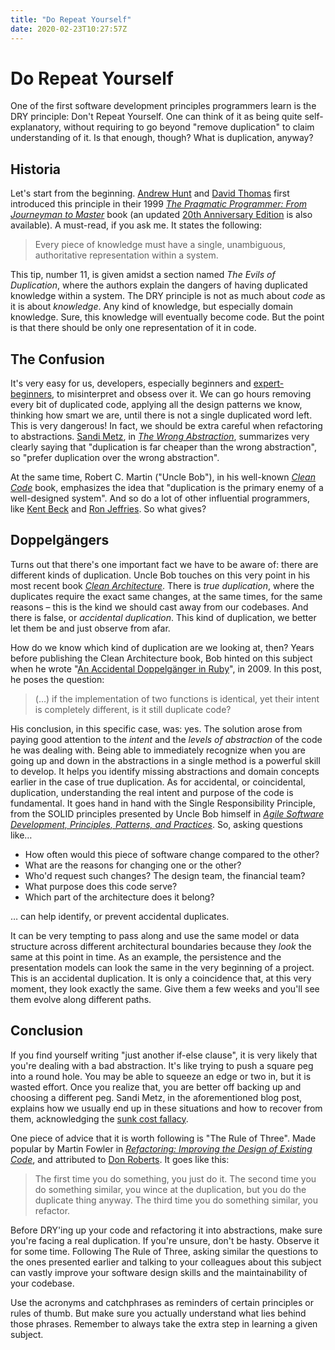 ```yaml
---
title: "Do Repeat Yourself"
date: 2020-02-23T10:27:57Z
---
```


# Do Repeat Yourself

One of the first software development principles programmers learn is the DRY principle: Don't Repeat Yourself. One can think of it as being quite self-explanatory, without requiring to go beyond "remove duplication" to claim understanding of it. Is that enough, though? What is duplication, anyway?

## Historia

Let's start from the beginning. [Andrew Hunt](https://twitter.com/pragmaticandy) and [David Thomas](https://twitter.com/pragdave) first introduced this principle in their 1999 [_The Pragmatic Programmer: From Journeyman to Master_](https://pragprog.com/book/tpp/the-pragmatic-programmer) book (an updated [20th Anniversary Edition](https://pragprog.com/titles/tpp20) is also available). A must-read, if you ask me. It states the following:

> Every piece of knowledge must have a single, unambiguous, authoritative representation within a system.

This tip, number 11, is given amidst a section named _The Evils of Duplication_, where the authors explain the dangers of having duplicated knowledge within a system. The DRY principle is not as much about _code_ as it is about _knowledge_. Any kind of knowledge, but especially domain knowledge. Sure, this knowledge will eventually become code. But the point is that there should be only one representation of it in code.

## The Confusion

It's very easy for us, developers, especially beginners and [expert-beginners](https://daedtech.com/how-developers-stop-learning-rise-of-the-expert-beginner/), to misinterpret and obsess over it. We can go hours removing every bit of duplicated code, applying all the design patterns we know, thinking how smart we are, until there is not a single duplicated word left. This is very dangerous! In fact, we should be extra careful when refactoring to abstractions. [Sandi Metz](https://www.sandimetz.com/), in [_The Wrong Abstraction_](https://www.sandimetz.com/blog/2016/1/20/the-wrong-abstraction), summarizes very clearly saying that "duplication is far cheaper than the wrong abstraction", so "prefer duplication over the wrong abstraction".

At the same time, Robert C. Martin ("Uncle Bob"), in his well-known [_Clean Code_](https://www.amazon.com/Clean-Code-Handbook-Software-Craftsmanship/dp/0132350882) book, emphasizes the idea that "duplication is the primary enemy of a well-designed system". And so do a lot of other influential programmers, like [Kent Beck](https://twitter.com/KentBeck) and [Ron Jeffries](https://twitter.com/RonJeffries). So what gives?

## Doppelgängers

Turns out that there's one important fact we have to be aware of: there are different kinds of duplication. Uncle Bob touches on this very point in his most recent book [_Clean Architecture_](https://www.amazon.com/Clean-Architecture-Craftsmans-Software-Structure/dp/0134494164). There is _true duplication_, where the duplicates require the exact same changes, at the same times, for the same reasons – this is the kind we should cast away from our codebases. And there is false, or _accidental duplication_. This kind of duplication, we better let them be and just observe from afar.

How do we know which kind of duplication are we looking at, then? Years before publishing the Clean Architecture book, Bob hinted on this subject when he wrote "[An Accidental Doppelgänger in Ruby](http://www.informit.com/articles/article.aspx?p=1313447)", in 2009. In this post, he poses the question:

> (…) if the implementation of two functions is identical, yet their intent is completely different, is it still duplicate code?

His conclusion, in this specific case, was: yes. The solution arose from paying good attention to the _intent_ and the _levels of abstraction_ of the code he was dealing with. Being able to immediately recognize when you are going up and down in the abstractions in a single method is a powerful skill to develop. It helps you identify missing abstractions and domain concepts earlier in the case of true duplication. As for accidental, or coincidental, duplication, understanding the real intent and purpose of the code is fundamental. It goes hand in hand with the Single Responsibility Principle, from the SOLID principles presented by Uncle Bob himself in [_Agile Software Development, Principles, Patterns, and Practices_](https://www.amazon.com/Software-Development-Principles-Patterns-Practices/dp/0135974445/). So, asking questions like…

- How often would this piece of software change compared to the other?
- What are the reasons for changing one or the other?
- Who'd request such changes? The design team, the financial team?
- What purpose does this code serve?
- Which part of the architecture does it belong?

… can help identify, or prevent accidental duplicates.

It can be very tempting to pass along and use the same model or data structure across different architectural boundaries because they _look_ the same at this point in time. As an example, the persistence and the presentation models can look the same in the very beginning of a project. This is an accidental duplication. It is only a coincidence that, at this very moment, they look exactly the same. Give them a few weeks and you'll see them evolve along different paths.

## Conclusion

If you find yourself writing "just another if-else clause", it is very likely that you're dealing with a bad abstraction. It's like trying to push a square peg into a round hole. You may be able to squeeze an edge or two in, but it is wasted effort. Once you realize that, you are better off backing up and choosing a different peg. Sandi Metz, in the aforementioned blog post, explains how we usually end up in these situations and how to recover from them, acknowledging the [sunk cost fallacy](https://en.wikipedia.org/wiki/Sunk_cost#Loss_aversion_and_the_sunk_cost_fallacy).

One piece of advice that it is worth following is "The Rule of Three". Made popular by Martin Fowler in [_Refactoring: Improving the Design of Existing Code_](https://www.amazon.com/Refactoring-Improving-Design-Existing-Code/dp/0201485672), and attributed to [Don Roberts](https://www.evansville.edu/majors/eecs/biodr47.cfm). It goes like this:

> The first time you do something, you just do it. The second time you do something similar, you wince at the duplication, but you do the duplicate thing anyway. The third time you do something similar, you refactor.

Before DRY'ing up your code and refactoring it into abstractions, make sure you're facing a real duplication. If you're unsure, don't be hasty. Observe it for some time. Following The Rule of Three, asking similar the questions to the ones presented earlier and talking to your colleagues about this subject can vastly improve your software design skills and the maintainability of your codebase.

Use the acronyms and catchphrases as reminders of certain principles or rules of thumb. But make sure you actually understand what lies behind those phrases. Remember to always take the extra step in learning a given subject.
